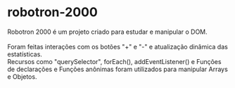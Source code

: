 # robotron-2000

Robotron 2000 é um projeto criado para estudar e manipular o DOM.<br><br>
Foram feitas interações com os botões "+" e "-" e atualização dinâmica das estatísticas.<br>
Recursos como "querySelector", forEach(), addEventListener() e Funções de declarações e Funções anônimas foram utilizados para manipular Arrays e Objetos.
